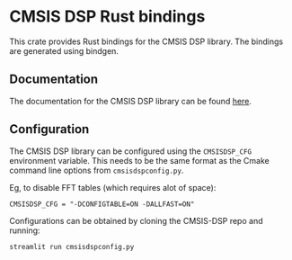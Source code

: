 # CMSIS DSP Rust bindings

This crate provides Rust bindings for the CMSIS DSP library. The bindings are generated using bindgen.

## Documentation

The documentation for the CMSIS DSP library can be found [here](https://arm-software.github.io/CMSIS_5/DSP/html/index.html).

## Configuration

The CMSIS DSP library can be configured using the `CMSISDSP_CFG` environment variable. 
This needs to be the same format as the Cmake command line options from `cmsisdspconfig.py`.

Eg, to disable FFT tables (which requires alot of space):

    CMSISDSP_CFG = "-DCONFIGTABLE=ON -DALLFAST=ON"

Configurations can be obtained by cloning the CMSIS-DSP repo and running:

    streamlit run cmsisdspconfig.py
